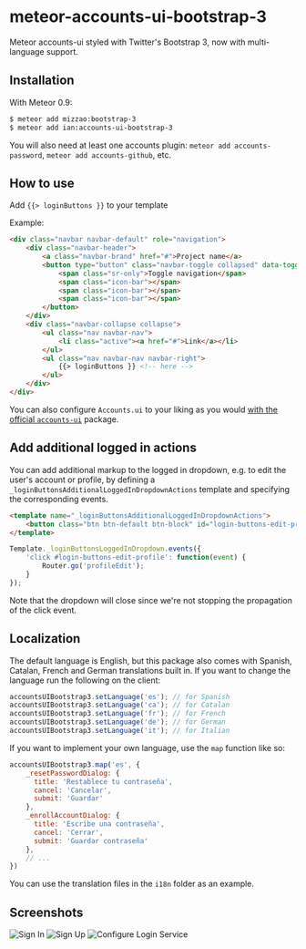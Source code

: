 meteor-accounts-ui-bootstrap-3
=====================================

Meteor accounts-ui styled with Twitter's Bootstrap 3, now with multi-language support.

Installation
-------------

With Meteor 0.9:

```sh
$ meteor add mizzao:bootstrap-3
$ meteor add ian:accounts-ui-bootstrap-3
```

You will also need at least one accounts plugin: `meteor add accounts-password`, `meteor add accounts-github`, etc.

How to use
-------------

Add `{{> loginButtons }}` to your template

Example:

```html
<div class="navbar navbar-default" role="navigation">
	<div class="navbar-header">
		<a class="navbar-brand" href="#">Project name</a>
        <button type="button" class="navbar-toggle collapsed" data-toggle="collapse" data-target=".navbar-collapse">
            <span class="sr-only">Toggle navigation</span>
            <span class="icon-bar"></span>
            <span class="icon-bar"></span>
            <span class="icon-bar"></span>
        </button>
	</div>
	<div class="navbar-collapse collapse">
		<ul class="nav navbar-nav">
			<li class="active"><a href="#">Link</a></li>
		</ul>
		<ul class="nav navbar-nav navbar-right">
			{{> loginButtons }} <!-- here -->
		</ul>
	</div>
</div>
```

You can also configure `Accounts.ui` to your liking as you would [with the official `accounts-ui`](https://docs.meteor.com/#/full/accounts_ui_config) package.

Add additional logged in actions
--------------------------------

You can add additional markup to the logged in dropdown, e.g. to edit
the user's account or profile, by defining a 
`_loginButtonsAdditionalLoggedInDropdownActions` template and specifying
the corresponding events.

```html
<template name="_loginButtonsAdditionalLoggedInDropdownActions">
	<button class="btn btn-default btn-block" id="login-buttons-edit-profile">Edit profile</button>
</template>
```

```javascript
Template._loginButtonsLoggedInDropdown.events({
	'click #login-buttons-edit-profile': function(event) {
		Router.go('profileEdit');
	}
});
```

Note that the dropdown will close since we're not stopping the propagation of the click event.

Localization
-------------

The default language is English, but this package also comes with Spanish, Catalan, French and German translations built in. If you want to change the language run the following on the client:

```javascript
accountsUIBootstrap3.setLanguage('es'); // for Spanish
accountsUIBootstrap3.setLanguage('ca'); // for Catalan
accountsUIBootstrap3.setLanguage('fr'); // for French
accountsUIBootstrap3.setLanguage('de'); // for German
accountsUIBootstrap3.setLanguage('it'); // for Italian
```

If you want to implement your own language, use the `map` function like so:

```javascript
accountsUIBootstrap3.map('es', {
    _resetPasswordDialog: {
      title: 'Restablece tu contraseña',
      cancel: 'Cancelar',
      submit: 'Guardar'
    },
    _enrollAccountDialog: {
      title: 'Escribe una contraseña',
      cancel: 'Cerrar',
      submit: 'Guardar contraseña'
    },
    // ...
})
```

You can use the translation files in the `i18n` folder as an example.


Screenshots
-------------

![Sign In](http://i.imgur.com/SGLZkOE.png)
![Sign Up](http://i.imgur.com/7S3C18J.png)
![Configure Login Service](http://i.imgur.com/Noa7sSm.png)
